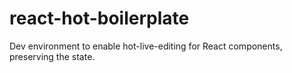 # react-hot-boilerplate
Dev environment to enable hot-live-editing for React components, preserving the state.
